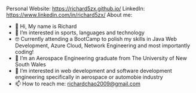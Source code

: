 Personal Website: https://richard5zx.github.io/
LinkedIn: https://www.linkedin.com/in/richard5zx/
About me:
- 👋 Hi, My name is Richard
- 👀 I’m interested in sports, languages and technology 
- 🤓 Currently attending a BootCamp to polish my skills in Java Web Development, Azure Cloud, Network Engineering and most importantly coding!
- 🌱 I’m an Aerospace Engineering graduate from The University of New South Wales
- 💞️ I’m interested in web development and software development engineering specifically in aerospace or automobie industry
- 📫 How to reach me: richardchao2009@gmail.com

<!---
richard5zx/richard5zx is a ✨ special ✨ repository because its `README.md` (this file) appears on your GitHub profile.
You can click the Preview link to take a look at your changes.
--->
